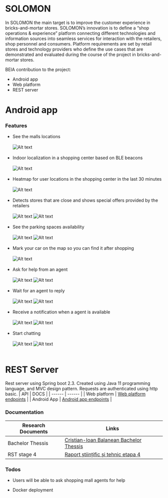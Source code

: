 # SOLOMON

In SOLOMON the main target is to improve the customer experience in bricks-and-mortar stores. SOLOMON’s innovation is to define a “shop operations & experience” platform connecting different technologies and information sources into seamless services for interaction with the retailers, shop personnel and consumers. Platform requirements are set by retail stores and technology providers who define the use cases that are demonstrated and evaluated during the course of the project in bricks-and-mortar stores.  

BEIA contribution to the project:
  - Android app
  - Web platform
  - REST server

# Android app
### Features
  - See the malls locations<br/><br/>
  ![Alt text](https://github.com/beia/beialand/blob/CristianBalanean/projects/solomon/Media/Screenshot_20201028-192105_Solomon.jpg?raw=true)<br/><br/>
  - Indoor localization in a shopping center based on BLE beacons<br/><br/>
  ![Alt text](https://github.com/beia/beialand/blob/CristianBalanean/projects/solomon/Media/Screenshot_20201029-164101_Solomon.jpg?raw=true)<br/><br/>
  - Heatmap for user locations in the shopping center in the last 30 minutes<br/><br/>
  ![Alt text](https://github.com/beia/beialand/blob/CristianBalanean/projects/solomon/Media/Screenshot_20201028-192302_Solomon.jpg?raw=true)<br/><br/>
  - Detects stores that are close and shows special offers provided by the retailers<br/><br/>
  ![Alt text](https://github.com/beia/beialand/blob/CristianBalanean/projects/solomon/Media/Screenshot_20201029-160348_Solomon.jpg?raw=true) ![Alt text](https://github.com/beia/beialand/blob/CristianBalanean/projects/solomon/Media/Screenshot_20201029-164530_Solomon.jpg?raw=true)<br/><br/>
  - See the parking spaces availability<br/><br/>
  ![Alt text](https://github.com/beia/beialand/blob/CristianBalanean/projects/solomon/Media/Screenshot_20201028-192322_Solomon.jpg?raw=true) ![Alt text](https://github.com/beia/beialand/blob/CristianBalanean/projects/solomon/Media/Screenshot_20201028-192824_Solomon.jpg?raw=true)<br/><br/>
  - Mark your car on the map so you can find it after shopping<br/><br/>
  ![Alt text](https://github.com/beia/beialand/blob/CristianBalanean/projects/solomon/Media/Screenshot_20201028-192413_Solomon.jpg?raw=true)<br/><br/>
- Ask for help from an agent<br/><br/>
  ![Alt text](https://github.com/beia/beialand/blob/CristianBalanean/projects/solomon/Media/chat_with_agent/user1.jpg?raw=true) ![Alt text](https://github.com/beia/beialand/blob/CristianBalanean/projects/solomon/Media/chat_with_agent/user2.jpg?raw=true)<br/><br/>
- Wait for an agent to reply<br/><br/>
  ![Alt text](https://github.com/beia/beialand/blob/CristianBalanean/projects/solomon/Media/chat_with_agent/agent1.png?raw=true) ![Alt text](https://github.com/beia/beialand/blob/CristianBalanean/projects/solomon/Media/chat_with_agent/agent2.png?raw=true)<br/><br/>
- Receive a notification when a agent is available<br/><br/>
  ![Alt text](https://github.com/beia/beialand/blob/CristianBalanean/projects/solomon/Media/chat_with_agent/user3.jpg?raw=true) ![Alt text](https://github.com/beia/beialand/blob/CristianBalanean/projects/solomon/Media/chat_with_agent/user4.jpg?raw=true)<br/><br/>
- Start chatting<br/><br/>
  ![Alt text](https://github.com/beia/beialand/blob/CristianBalanean/projects/solomon/Media/chat_with_agent/agent4.png?raw=true) ![Alt text](https://github.com/beia/beialand/blob/CristianBalanean/projects/solomon/Media/chat_with_agent/agent5.png?raw=true)<br/><br/>

# REST Server
Rest server using Spring boot 2.3.
Created using Java 11 programming language, and MVC design pattern.
Requests are authenticated using http basic.
| API | DOCS |
| ------ | ------ |
| Web platform | [Web platform endpoints][WPep] |
| Android App | [Android app endpoints][APep] |

### Documentation
| Research Documents | Links |
| ------ | ------ |
| Bachelor Thessis | [Cristian-Ioan Balanean Bachelor Thessis][Lcb] |
| RST stage 4 | [Raport științific și tehnic etapa 4][rst4] |

### Todos
 - Users will be able to ask shopping mall agents for help
 - Docker deployment

   [WPep]: <https://docs.google.com/document/d/1gcilXmE5tOGrd5z3LERwDX6mZpSFRWUgoJU9NAUz3Ag/edit?usp=sharing>
   [APep]: <https://docs.google.com/document/d/1gcilXmE5tOGrd5z3LERwDX6mZpSFRWUgoJU9NAUz3Ag/edit?usp=sharing>
   [Lcb]: <https://drive.google.com/file/d/12xDPYR6QbN10o9EAYtxmyqtal6amLbGE/view?usp=sharing>
   [rst4]: <https://drive.google.com/file/d/1Yqh8DGKbAtmMy3f58ARsSCG5Z1UYf7kD/view>

   
